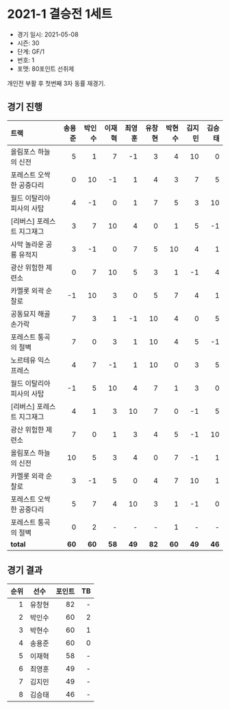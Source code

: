 # 2021-1 결승전 1세트

- 경기 일시: 2021-05-08
- 시즌: 30
- 단계: GF/1
- 번호: 1
- 포맷: 80포인트 선취제



개인전 부활 후 첫번째 3자 동률 재경기.

## 경기 진행

| 트랙 | 송용준 | 박인수 | 이재혁 | 최영훈 | 유창현 | 박현수 | 김지민 | 김승태 |
|:---|---:|---:|---:|---:|---:|---:|---:|---:|
| 올림포스 하늘의 신전 | 5 | 1 | 7 | -1 | 3 | 4 | 10 | 0 |
| 포레스트 오싹한 공중다리 | 0 | 10 | -1 | 1 | 4 | 3 | 7 | 5 |
| 월드 이탈리아 피사의 사탑 | 4 | -1 | 0 | 1 | 7 | 5 | 3 | 10 |
| [리버스] 포레스트 지그재그 | 3 | 7 | 10 | 4 | 0 | 1 | 5 | -1 |
| 사막 놀라운 공룡 유적지 | 3 | -1 | 0 | 7 | 5 | 10 | 4 | 1 |
| 광산 위험한 제련소 | 0 | 7 | 10 | 5 | 3 | 1 | -1 | 4 |
| 카멜롯 외곽 순찰로 | -1 | 10 | 3 | 0 | 5 | 7 | 4 | 1 |
| 공동묘지 해골 손가락 | 7 | 3 | 1 | -1 | 10 | 4 | 0 | 5 |
| 포레스트 통곡의 절벽 | 7 | 0 | 3 | 1 | 10 | 4 | 5 | -1 |
| 노르테유 익스프레스 | 4 | 7 | -1 | 1 | 10 | 0 | 3 | 5 |
| 월드 이탈리아 피사의 사탑 | -1 | 5 | 10 | 4 | 7 | 1 | 3 | 0 |
| [리버스] 포레스트 지그재그 | 4 | 1 | 3 | 10 | 7 | 0 | -1 | 5 |
| 광산 위험한 제련소 | 7 | 0 | 1 | 3 | 4 | 5 | -1 | 10 |
| 올림포스 하늘의 신전 | 10 | 5 | 3 | 4 | 0 | 7 | -1 | 1 |
| 카멜롯 외곽 순찰로 | 3 | -1 | 5 | 0 | 4 | 7 | 10 | 1 |
| 포레스트 오싹한 공중다리 | 5 | 7 | 4 | 10 | 3 | 1 | -1 | 0 |
| 포레스트 통곡의 절벽 | 0 | 2 | - | - | - | 1 | - | - |
| __total__ | __60__ | __60__ | __58__ | __49__ | __82__ | __60__ | __49__ | __46__ |




## 경기 결과

| 순위 | 선수 | 포인트 | TB |
|---:|:---:|---:|---:|
| 1 | 유창현 | 82 | - |
| 2 | 박인수 | 60 | 2 |
| 3 | 박현수 | 60 | 1 |
| 4 | 송용준 | 60 | 0 |
| 5 | 이재혁 | 58 | - |
| 6 | 최영훈 | 49 | - |
| 7 | 김지민 | 49 | - |
| 8 | 김승태 | 46 | - |


